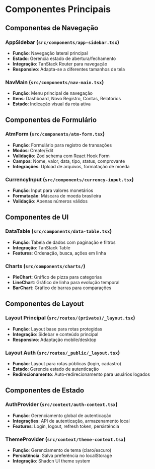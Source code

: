 # Componentes Principais

## Componentes de Navegação

### AppSidebar (`src/components/app-sidebar.tsx`)
- **Função**: Navegação lateral principal
- **Estado**: Gerencia estado de abertura/fechamento
- **Integração**: TanStack Router para navegação
- **Responsivo**: Adapta-se a diferentes tamanhos de tela

### NavMain (`src/components/nav-main.tsx`)
- **Função**: Menu principal de navegação
- **Itens**: Dashboard, Novo Registro, Contas, Relatórios
- **Estado**: Indicação visual da rota ativa

## Componentes de Formulário

### AtmForm (`src/components/atm-form.tsx`)
- **Função**: Formulário para registro de transações
- **Modos**: Create/Edit
- **Validação**: Zod schema com React Hook Form
- **Campos**: Nome, valor, data, tipo, status, comprovante
- **Integrações**: Upload de arquivos, formatação de moeda

### CurrencyInput (`src/components/currency-input.tsx`)
- **Função**: Input para valores monetários
- **Formatação**: Máscara de moeda brasileira
- **Validação**: Apenas números válidos

## Componentes de UI

### DataTable (`src/components/data-table.tsx`)
- **Função**: Tabela de dados com paginação e filtros
- **Integração**: TanStack Table
- **Features**: Ordenação, busca, ações em linha

### Charts (`src/components/charts/`)
- **PieChart**: Gráfico de pizza para categorias
- **LineChart**: Gráfico de linha para evolução temporal
- **BarChart**: Gráfico de barras para comparações

## Componentes de Layout

### Layout Principal (`src/routes/(private)/_layout.tsx`)
- **Função**: Layout base para rotas protegidas
- **Integração**: Sidebar e conteúdo principal
- **Responsivo**: Adaptação mobile/desktop

### Layout Auth (`src/routes/_public/_layout.tsx`)
- **Função**: Layout para rotas públicas (login, cadastro)
- **Estado**: Gerencia estado de autenticação
- **Redirecionamento**: Auto-redirecionamento para usuários logados

## Componentes de Estado

### AuthProvider (`src/context/auth-context.tsx`)
- **Função**: Gerenciamento global de autenticação
- **Integrações**: API de autenticação, armazenamento local
- **Features**: Login, logout, refresh token, persistência

### ThemeProvider (`src/context/theme-context.tsx`)
- **Função**: Gerenciamento de tema (claro/escuro)
- **Persistência**: Salva preferência no localStorage
- **Integração**: Shadcn UI theme system
